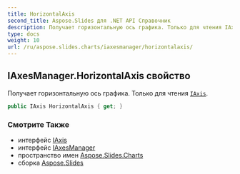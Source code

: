 ```yaml
---
title: HorizontalAxis
second_title: Aspose.Slides для .NET API Справочник
description: Получает горизонтальную ось графика. Только для чтения IAxisaspose.slides.charts/iaxis.
type: docs
weight: 10
url: /ru/aspose.slides.charts/iaxesmanager/horizontalaxis/
---
```


## IAxesManager.HorizontalAxis свойство

Получает горизонтальную ось графика. Только для чтения [`IAxis`](../../iaxis).

```csharp
public IAxis HorizontalAxis { get; }
```

### Смотрите Также

* интерфейс [IAxis](../../iaxis)
* интерфейс [IAxesManager](../../iaxesmanager)
* пространство имен [Aspose.Slides.Charts](../../iaxesmanager)
* сборка [Aspose.Slides](../../../)

<!-- DO NOT EDIT: сгенерировано xmldocmd для Aspose.Slides.dll -->
